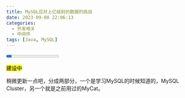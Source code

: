```yaml
---
title: MySQL应对上亿级别的数据的挑战
date: 2023-09-08 22:06:13
categories:
  - 开发相关
  - 中间件
tags: [Java, MySQL]
---
```


<progress class="progress is-warning" value="10" max="100"></progress>

<mark>建设中</mark>

稍微更新一点吧，分成两部分，一个是学习MySQL的时候知道的，MySQL Cluster，另一个就是之前用过的MyCat。

